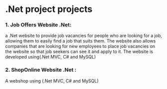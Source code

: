 # .Net project projects
### 1. Job Offers Website .Net: 
a .Net website to provide job vacancies for people who are looking for a job,
allowing them to easily find a job that suits them. The website also allows companies that are
looking for new employees to place job vacancies on the website so that job seekers can see it
and apply to it.
The website is developed using(.Net MVC, C# and MySQL)
### 2. ShopOnline Website .Net :
A webshop using (.Net MVC, C# and MySQL)
